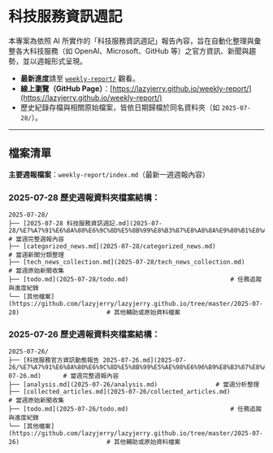# 科技服務資訊週記

本專案為依照 AI 所實作的「科技服務資訊週記」報告內容，旨在自動化整理與彙整各大科技服務（如 OpenAI、Microsoft、GitHub 等）之官方資訊、新聞與趨勢，並以週報形式呈現。

- **最新進度**請至 [`weekly-report/`](./weekly-report/) 觀看。
- **線上瀏覽（GitHub Page）**：[https://lazyjerry.github.io/weekly-report/](https://lazyjerry.github.io/weekly-report/)
- 歷史紀錄存檔與相關原始檔案，皆依日期歸檔於同名資料夾（如 `2025-07-28/`）。

---

## 檔案清單

**主要週報檔案**：`weekly-report/index.md`（最新一週週報內容）

### 2025-07-28 歷史週報資料夾檔案結構：

```
2025-07-28/
├── [2025-07-28 科技服務資訊週記.md](2025-07-28/%E7%A7%91%E6%8A%80%E6%9C%8D%E5%8B%99%E8%B3%87%E8%A8%8A%E9%80%B1%E8%A8%98.md)      # 當週完整週報內容
├── [categorized_news.md](2025-07-28/categorized_news.md)                # 當週新聞分類整理
├── [tech_news_collection.md](2025-07-28/tech_news_collection.md)            # 當週原始新聞收集
├── [todo.md](2025-07-28/todo.md)                            # 任務追蹤與進度紀錄
└── [其他檔案](https://github.com/lazyjerry/lazyjerry.github.io/tree/master/2025-07-28)                        # 其他輔助或原始資料檔案
```

### 2025-07-26 歷史週報資料夾檔案結構：

```
2025-07-26/
├── [科技服務官方資訊動態報告 2025-07-26.md](2025-07-26/%E7%A7%91%E6%8A%80%E6%9C%8D%E5%8B%99%E5%AE%98%E6%96%B9%E8%B3%87%E8%A8%8A%E5%8B%95%E6%85%8B%E5%A0%B1%E5%91%8A%202025-07-26.md)      # 當週完整週報內容
├── [analysis.md](2025-07-26/analysis.md)                # 當週分析整理
├── [collected_articles.md](2025-07-26/collected_articles.md)            # 當週原始新聞收集
├── [todo.md](2025-07-26/todo.md)                            # 任務追蹤與進度紀錄
└── [其他檔案](https://github.com/lazyjerry/lazyjerry.github.io/tree/master/2025-07-26)                        # 其他輔助或原始資料檔案
```
